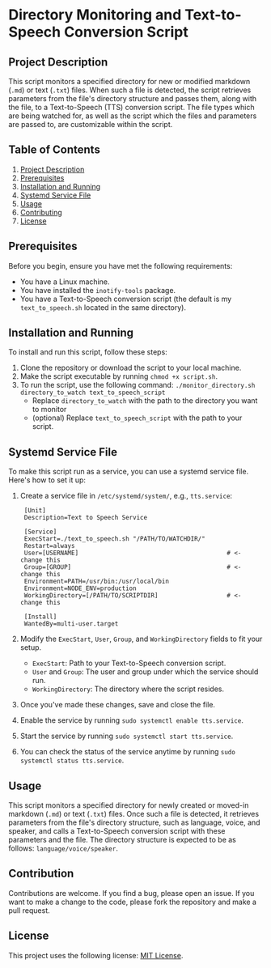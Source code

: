 # Directory Monitoring and Text-to-Speech Conversion Script

## Project Description

This script monitors a specified directory for new or modified markdown (`.md`) or text (`.txt`) files. When such a file is detected, the script retrieves parameters from the file's directory structure and passes them, along with the file, to a Text-to-Speech (TTS) conversion script. The file types which are being watched for, as well as the script which the files and parameters are passed to, are customizable within the script.

## Table of Contents

1. [Project Description](#project-description)
2. [Prerequisites](#prerequisites)
3. [Installation and Running](#installation-and-running)
4. [Systemd Service File](#systemd-service-file)
5. [Usage](#usage)
6. [Contributing](#contributing)
7. [License](#license)

## Prerequisites

Before you begin, ensure you have met the following requirements:
* You have a Linux machine.
* You have installed the `inotify-tools` package.
* You have a Text-to-Speech conversion script (the default is my `text_to_speech.sh` located in the same directory).

## Installation and Running

To install and run this script, follow these steps:
1. Clone the repository or download the script to your local machine.
2. Make the script executable by running `chmod +x script.sh`.
3. To run the script, use the following command: `./monitor_directory.sh directory_to_watch text_to_speech_script`
	- Replace `directory_to_watch` with the path to the directory you want to monitor
	- (optional) Replace `text_to_speech_script` with the path to your script.

## Systemd Service File

To make this script run as a service, you can use a systemd service file. Here's how to set it up:
1. Create a service file in `/etc/systemd/system/`, e.g., `tts.service`:

		[Unit]
		Description=Text to Speech Service

		[Service]
		ExecStart=./text_to_speech.sh "/PATH/TO/WATCHDIR/"
		Restart=always
		User=[USERNAME]                             			# <- change this
		Group=[GROUP]                               			# <- change this
		Environment=PATH=/usr/bin:/usr/local/bin
		Environment=NODE_ENV=production
		WorkingDirectory=[/PATH/TO/SCRIPTDIR]        			# <- change this

		[Install]
		WantedBy=multi-user.target

2. Modify the `ExecStart`, `User`, `Group`, and `WorkingDirectory` fields to fit your setup.
    * `ExecStart`: Path to your Text-to-Speech conversion script.
    * `User` and `Group`: The user and group under which the service should run.
    * `WorkingDirectory`: The directory where the script resides.
3. Once you've made these changes, save and close the file.
4. Enable the service by running `sudo systemctl enable tts.service`.
5. Start the service by running `sudo systemctl start tts.service`.
6. You can check the status of the service anytime by running `sudo systemctl status tts.service`.

## Usage

This script monitors a specified directory for newly created or moved-in markdown (`.md`) or text (`.txt`) files. Once such a file is detected, it retrieves parameters from the file's directory structure, such as language, voice, and speaker, and calls a Text-to-Speech conversion script with these parameters and the file. The directory structure is expected to be as follows: `language/voice/speaker`.

## Contribution

Contributions are welcome. If you find a bug, please open an issue. If you want to make a change to the code, please fork the repository and make a pull request.

## License

This project uses the following license: [MIT License](../LICENSE).